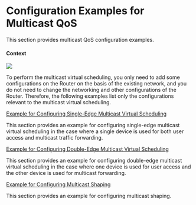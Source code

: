 Configuration Examples for Multicast QoS
========================================

This section provides multicast QoS configuration examples.

#### Context

![](../../../../public_sys-resources/note_3.0-en-us.png) 

To perform the multicast virtual scheduling, you only need to add some configurations on the Router on the basis of the existing network, and you do not need to change the networking and other configurations of the Router. Therefore, the following examples list only the configurations relevant to the multicast virtual scheduling.




[Example for Configuring Single-Edge Multicast Virtual Scheduling](../../../../software/nev8r10_vrpv8r16/user/ne/dc_ne_qos_cfg_013867.html)

This section provides an example for configuring single-edge multicast virtual scheduling in the case where a single device is used for both user access and multicast traffic forwarding.

[Example for Configuring Double-Edge Multicast Virtual Scheduling](../../../../software/nev8r10_vrpv8r16/user/ne/dc_ne_qos_cfg_013868.html)

This section provides an example for configuring double-edge multicast virtual scheduling in the case where one device is used for user access and the other device is used for multicast forwarding.

[Example for Configuring Multicast Shaping](../../../../software/nev8r10_vrpv8r16/user/ne/dc_ne_qos_cfg_013869.html)

This section provides an example for configuring multicast shaping.